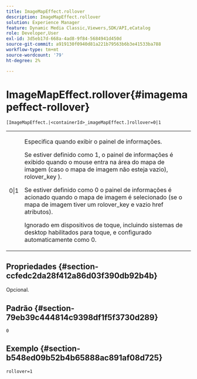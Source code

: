 ```yaml
---
title: ImageMapEffect.rollover
description: ImageMapEffect.rollover
solution: Experience Manager
feature: Dynamic Media Classic,Viewers,SDK/API,eCatalog
role: Developer,User
exl-id: 3d5eb17d-668a-4ad8-9f84-5684941d450d
source-git-commit: a919130f0940d81a221b79563b6b3e41533ba788
workflow-type: tm+mt
source-wordcount: '79'
ht-degree: 2%

---
```


# ImageMapEffect.rollover{#imagemapeffect-rollover}

`[ImageMapEffect.|<containerId>_imageMapEffect.]rollover=0|1`

<table id="table_2671D63442B54F659C32C4A3CC61DD7C"> 
 <tbody> 
  <tr> 
   <td colname="col1"> <p><span class="codeph"> 0|1</span> </p> </td> 
   <td colname="col2"> <p>Especifica quando exibir o painel de informações. </p> <p>Se estiver definido como <span class="codeph"> 1</span>, o painel de informações é exibido quando o mouse entra na área do mapa de imagem (caso o mapa de imagem não esteja vazio), <span class="codeph"> rolover_key</span> ). </p> <p>Se estiver definido como <span class="codeph"> 0</span> o painel de informações é acionado quando o mapa de imagem é selecionado (se o mapa de imagem tiver um <span class="codeph"> rolover_key</span> e vazio <span class="codeph"> href</span> atributos). </p> <p> Ignorado em dispositivos de toque, incluindo sistemas de desktop habilitados para toque, e configurado automaticamente como <span class="codeph"> 0</span>. </p> </td> 
  </tr> 
 </tbody> 
</table>

## Propriedades {#section-ccfedc2da28f412a86d03f390db92b4b}

Opcional.

## Padrão {#section-79eb39c444814c9398df1f5f3730d289}

`0`

## Exemplo {#section-b548ed09b52b4b65888ac891af08d725}

`rollover=1`
